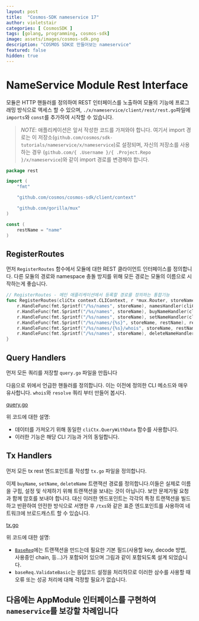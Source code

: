 ```yaml
---
layout: post
title:  "Cosmos-SDK nameservice 17"
author: violetstair
categories: [ CosmosSDK ]
tags: [golang, programming, cosmos-sdk]
image: assets/images/cosmos-sdk.png
description: "COSMOS SDK로 만들어보는 nameservice"
featured: false
hidden: true
---
```


# NameService Module Rest Interface

모듈은 HTTP 핸들러를 정의하여 REST 인터페이스를 노출하여 모듈의 기능에 프로그래밍 방식으로 액세스 할 수 있으며,
`./x/nameservice/client/rest/rest.go`파일에 `imports`와 `const`를 추가하여 시작할 수 있습니다.

> _*NOTE*_: 애플리케이션은 앞서 작성한 코드를 가져와야 합니다. 여기서 import 경로는 이 저장소(`github.com/cosmos/sdk-tutorials/nameservice/x/nameservice`)로 설정되며, 자신의 저장소를 사용하는 경우 (`github.com/{ .Username }/{ .Project.Repo }/x/nameservice`)와 같이 import 경로를 변경해야 합니다.

```go
package rest

import (
    "fmt"

    "github.com/cosmos/cosmos-sdk/client/context"

    "github.com/gorilla/mux"
)

const (
    restName = "name"
)
```

## RegisterRoutes

먼저 `RegisterRoutes` 함수에서 모듈에 대한 REST 클라이언트 인터페이스를 정의합니다.
다른 모듈의 경로와 namespace 충돌 방지를 위해 모든 경로는 모듈의 이름으로 시작하는게 좋습니다.

```go
// RegisterRoutes - 메인 애플리케이션에서 등록할 경로를 정의하는 통합기능
func RegisterRoutes(cliCtx context.CLIContext, r *mux.Router, storeName string) {
    r.HandleFunc(fmt.Sprintf("/%s/names", storeName), namesHandler(cliCtx, storeName)).Methods("GET")
    r.HandleFunc(fmt.Sprintf("/%s/names", storeName), buyNameHandler(cliCtx)).Methods("POST")
    r.HandleFunc(fmt.Sprintf("/%s/names", storeName), setNameHandler(cliCtx)).Methods("PUT")
    r.HandleFunc(fmt.Sprintf("/%s/names/{%s}", storeName, restName), resolveNameHandler(cliCtx, storeName)).Methods("GET")
    r.HandleFunc(fmt.Sprintf("/%s/names/{%s}/whois", storeName, restName), whoIsHandler(cliCtx, storeName)).Methods("GET")
    r.HandleFunc(fmt.Sprintf("/%s/names", storeName), deleteNameHandler(cliCtx)).Methods("DELETE")
}
```

## Query Handlers

먼저 모든 쿼리를 저장할 `query.go` 파일을 만듭니다

다음으로 위에서 언급한 핸들러를 정의합니다. 이는 이전에 정의한 CLI 메소드와 매우 유사합니다. `whois`와 `resolve` 쿼리 부터 만들어 봅시다.

[query.go](https://github.com/cosmos/sdk-tutorials/blob/master/nameservice/x/nameservice/client/rest/query.go)

위 코드에 대한 설명:

- 데이터를 가져오기 위해 동일한 `cliCtx.QueryWithData` 함수를 사용합니다.
- 이러한 기능은 해당 CLI 기능과 거의 동일합니다.

## Tx Handlers

먼저 모든 tx rest 엔드포인트를 작성할 `tx.go` 파일을 정의합니다.

이제 `buyName`, `setName`, `deleteName` 트랜잭션 경로를 정의합니다.이들은 실제로 이름을 구힙, 설정 및 삭제하기 위해 트랜잭션을 보내는 것이 아닙니다. 보안 문제가될 요청과 함께 암호를 보내야 합니다. 대신 이러한 엔드포인트는 각각의 특정 트랜잭션을 빌드하고 반환하여 안전한 방식으로 서명한 후 `/txs`와 같은 표준 엔드포인트를 사용하여 네트워크에 브로드캐스트 할 수 있습니다.

[tx.go](https://github.com/cosmos/sdk-tutorials/blob/master/nameservice/x/nameservice/client/rest/tx.go)

위 코드에 대한 설명:

- [`BaseReq`](https://godoc.org/github.com/cosmos/cosmos-sdk/client/utils#BaseReq)에는 트랜잭션을 만드는데 필요한 기본 필드(사용할 key, decode 방법, 사용중인 chain, 등...)가 포함되어 있으며 그림과 같이 포함되도록 설계 되었습니다.
- `baseReq.ValidateBasic`는 응답코드 설정을 처리하므로 이러한 삼수를 사용할 때 오류 또는 성공 처리에 대해 걱정할 필요가 없습니다.

## 다음에는 AppModule 인터페이스를 구현하여 `nameservice`를 보강할 차례입니다
